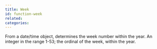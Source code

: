 ```yaml
---
title: Week
id: function-week
related:
categories:
---
```


From a date/time object, determines the week number within
the year. An integer in the range 1-53; the ordinal of the
week, within the year.